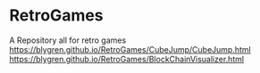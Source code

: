 # RetroGames
A Repository all for retro games
https://blygren.github.io/RetroGames/CubeJump/CubeJump.html
https://blygren.github.io/RetroGames/BlockChainVisualizer.html
